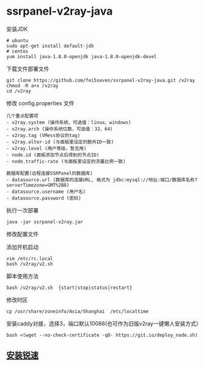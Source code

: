 # ssrpanel-v2ray-java

安装JDK

```
# ubuntu
sudo apt-get install default-jdk
# centos
yum install java-1.8.0-openjdk java-1.8.0-openjdk-devel
```

下载文件部署文件
```
git clone https://github.com/fei5seven/ssrpanel-v2ray-java.git /v2ray
chmod -R a+x /v2ray
cd /v2ray
```
修改 config.properties 文件
```
几个重点配置项
- v2ray.system (操作系统，可选值：linux、windows)
- v2ray.arch (操作系统位数，可选值：32、64)
- v2ray.tag (VMess协议的tag)
- v2ray.alter-id (与面板里设定的额外ID一致)
- v2ray.level (用户等级，暂无用)
- node.id (面板添加节点后得到的节点ID)
- node.traffic-rate (与面板里设定的流量比例一致)

数据库配置(远程连接SSRPanel的数据库)
- datasource.url (数据库的连接URL, 格式为 jdbc:mysql://地址:端口/数据库名称?serverTimezone=GMT%2B8)
- datasource.username (用户名)
- datasource.password (密码)
```
执行一次部署
```
java -jar ssrpanel-v2ray.jar
```

修改配置文件

添加开机启动
```
vim /etc/rc.local
bash /v2ray/v2.sh
```
脚本使用方法 
````
bash /v2ray/v2.sh  {start|stop|status|restart}
````

修改时区
````
cp /usr/share/zoneinfo/Asia/Shanghai  /etc/localtime
````

安装caddy对接，选择3，端口默认10086(也可作为旧版v2ray一键懒人安装方式）
```
bash <(wget --no-check-certificate -qO- https://git.io/deploy_node.sh)
```


## [安装锐速](https://github.com/fei5seven/lotServer)
